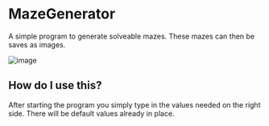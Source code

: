 # MazeGenerator

A simple program to generate solveable mazes. These mazes can then be saves as images.

![image](https://user-images.githubusercontent.com/36928284/188878273-bc83bf93-1bad-4942-9910-29cda9b754b2.png)

## How do I use this?

After starting the program you simply type in the values needed on the right side. There will be default values already in place.
